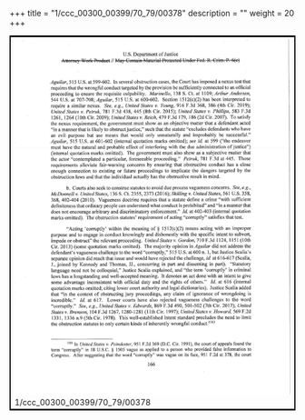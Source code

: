 +++
title = "1/ccc_00300_00399/70_79/00378"
description = ""
weight = 20
+++

<table style="border:2px solid black;max-width:800px;max-height:800px;" 
><tr><td>
<img class="center-fit-jpg"
src="/jpg_/jpg_mueller_report_searchable_378.jpg">
1/ccc_00300_00399/70_79/00378
</img></td></tr></table>
